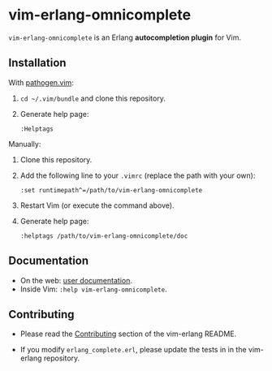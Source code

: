 # vim-erlang-omnicomplete

`vim-erlang-omnicomplete` is an Erlang **autocompletion plugin** for Vim.

## Installation

With [pathogen.vim](https://github.com/tpope/vim-pathogen):

1.  `cd ~/.vim/bundle` and clone this repository.

2.  Generate help page:

    ```
    :Helptags
    ```

Manually:

1.  Clone this repository.

2.  Add the following line to your `.vimrc` (replace the path with your own):

    ```
    :set runtimepath^=/path/to/vim-erlang-omnicomplete
    ```

3.  Restart Vim (or execute the command above).

4.  Generate help page:

    ```
    :helptags /path/to/vim-erlang-omnicomplete/doc
    ```

## Documentation

- On the web: [user documentation][doc].
- Inside Vim: `:help vim-erlang-omnicomplete`.

## Contributing

*   Please read the [Contributing][vim-erlang-contributing] section of the
    vim-erlang README.

*   If you modify `erlang_complete.erl`, please update the tests in in the
    vim-erlang repository.

[doc]: https://github.com/vim-erlang/vim-erlang-omnicomplete/blob/master/doc/vim-erlang-omnicomplete.txt
[vim-erlang-contributing]: https://github.com/vim-erlang/vim-erlang#contributing
